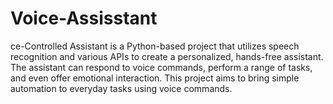 # Voice-Assisstant
ce-Controlled Assistant is a Python-based project that utilizes speech recognition and various APIs to create a personalized, hands-free assistant. The assistant can respond to voice commands, perform a range of tasks, and even offer emotional interaction. This project aims to bring simple automation to everyday tasks using voice commands.
